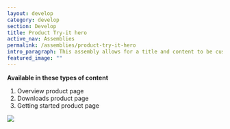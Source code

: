 ```yaml
---
layout: develop
category: develop
section: Develop
title: Product Try-it hero
active_nav: Assemblies
permalink: /assemblies/product-try-it-hero
intro_paragraph: This assembly allows for a title and content to be customized using a WYSIWYG. A learn more link can be added if needed. An image can be added to the hero. A background image can be added to the hero as well if overriding is necessary. The CTA for the try-it link can be customized with a URL and link text. 
featured_image: ""
---
```

**Available in these types of content**

1. Overview product page
2. Downloads product page
3. Getting started product page

![](/design-manual/assets/uploads/product-try-it-hero-example.png)